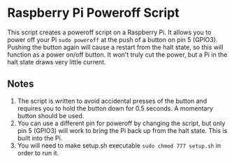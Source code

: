 # Raspberry Pi Poweroff Script #

This script creates a poweroff script on a Raspberry Pi. It allows you to power off your Pi ```sudo poweroff``` at the push of a button on pin 5 (GPIO3). Pushing the button again will cause a restart from the halt state, so this will function as a power on/off button. It won't truly cut the power, but a Pi in the halt state draws very little current.

## Notes ##
1. The script is written to avoid accidental presses of the button and requires you to hold the button down for 0.5 seconds. A momentary button should be used.
2. You can use a different pin for poweroff by changing the script, but only pin 5 (GPIO3) will work to bring the Pi back up from the halt state. This is built into the Pi.
3. You will need to make setup.sh executable ```sudo chmod 777 setup.sh``` in order to run it.
